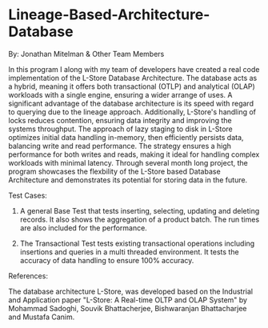 # Lineage-Based-Architecture-Database

By: Jonathan Mitelman & Other Team Members

In this program I along with my team of developers have created a real code implementation of the L-Store Database Architecture. The database acts as a hybrid, meaning it offers both transactional (OTLP) and analytical (OLAP) workloads with a single engine, ensuring a wider arrange of uses. A significant advantage of the database architecture is its speed with regard to querying due to the lineage approach. Additionally, L-Store's handling of locks reduces contention, ensuring data integrity and improving the systems throughput. The approach of lazy staging to disk in L-Store optimizes initial data handling in-memory, then efficiently persists data, balancing write and read performance. The strategy ensures a high performance for both writes and reads, making it ideal for handling complex workloads with minimal latency. Through several month long project, the program showcases the flexbility of the L-Store based Database Architecture and demonstrates its potential for storing data in the future. 



Test Cases:

1) A general Base Test that tests inserting, selecting, updating and deleting records. It also shows the aggregation of a product batch. The run times are also included for the performance.

2) The Transactional Test tests existing transactional operations including insertions and queries in a multi threaded environment. It tests the accuracy of data handling to ensure 100% accuracy.



References:

The database architecture L-Store, was developed based on the Industrial and Application paper "L-Store: A Real-time OLTP and OLAP System" by Mohammad Sadoghi, Souvik Bhattacherjee, Bishwaranjan Bhattacharjee and Mustafa Canim.









